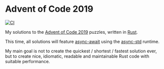 # Advent of Code 2019

[![CI](https://github.com/zargony/advent-of-code-2019/workflows/CI/badge.svg)](https://github.com/zargony/advent-of-code-2019/actions)

My solutions to the [Advent of Code 2019](http://adventofcode.com/2019) puzzles, written in [Rust](http://rust-lang.org).

This time, all solutions will feature [async-await](https://blog.rust-lang.org/2019/11/07/Async-await-stable.html) using the [async-std](https://async.rs/) runtime.

My main goal is not to create the quickest / shortest / fastest solution ever, but to create nice, idiomatic, readable and maintainable Rust code with suitable performance.
